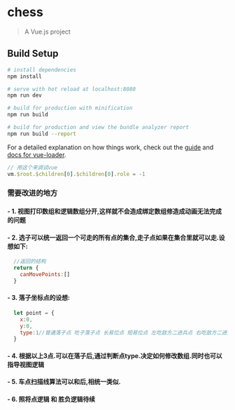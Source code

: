 # chess

> A Vue.js project

## Build Setup

``` bash
# install dependencies
npm install

# serve with hot reload at localhost:8080
npm run dev

# build for production with minification
npm run build

# build for production and view the bundle analyzer report
npm run build --report
```

For a detailed explanation on how things work, check out the [guide](http://vuejs-templates.github.io/webpack/) and [docs for vue-loader](http://vuejs.github.io/vue-loader).

``` javascript 
// 用这个来调试vue
vm.$root.$children[0].$children[0].role = -1
```


### 需要改进的地方

#### - 1. 视图打印数组和逻辑数组分开,这样就不会造成绑定数组修造成动画无法完成的问题
#### - 2. 选子可以统一返回一个可走的所有点的集合,走子点如果在集合里就可以走.设想如下:
```javascript
  //返回的结构
  return {
    canMovePoints:[]
  }
```
#### - 3. 落子坐标点的设想:
```javascript
  let point = {
    x:0,
    y:0,
    type:1//普通落子点 吃子落子点 长易位点 短易位点 左吃敌方二进兵点 右吃敌方二进兵点 兵升变点
  }
```

#### - 4. 根据以上3点.可以在落子后,通过判断点type.决定如何修改数组.同时也可以指导视图逻辑

#### - 5. 车点扫描线算法可以和后,相统一类似.

#### - 6. 照将点逻辑 和 胜负逻辑待续